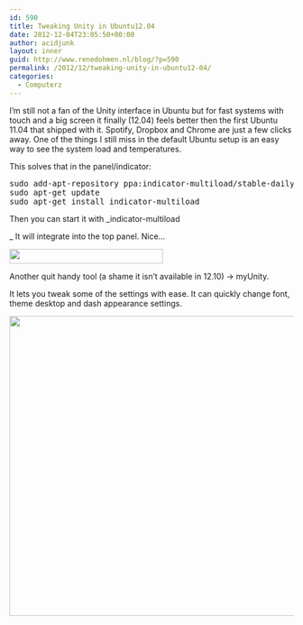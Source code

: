 ```yaml
---
id: 590
title: Tweaking Unity in Ubuntu12.04
date: 2012-12-04T23:05:50+00:00
author: acidjunk
layout: inner
guid: http://www.renedohmen.nl/blog/?p=590
permalink: /2012/12/tweaking-unity-in-ubuntu12-04/
categories:
  - Computerz
---
```

I&#8217;m still not a fan of the Unity interface in Ubuntu but for fast systems with touch and a big screen it finally (12.04) feels better then the first Ubuntu 11.04 that shipped with it. Spotify, Dropbox and Chrome are just a few clicks away. One of the things I still miss in the default Ubuntu setup is an easy way to see the system load and temperatures.

This solves that in the panel/indicator:

<pre>sudo add-apt-repository ppa:indicator-multiload/stable-daily
sudo apt-get update
sudo apt-get install indicator-multiload</pre>

Then you can start it with _indicator-multiload
  
_ It will integrate into the top panel. Nice&#8230;

[<img class="alignnone size-full wp-image-647" title="Screenshot from 2012-12-04 22:46:47" src="http://www.renedohmen.nl/blog/wp-content/uploads/2012/12/Screenshot-from-2012-12-04-224647.png" alt="" width="272" height="26" />](http://www.renedohmen.nl/blog/wp-content/uploads/2012/12/Screenshot-from-2012-12-04-224647.png)

Another quit handy tool (a shame it isn&#8217;t available in 12.10) -> myUnity.
  
It lets you tweak some of the settings with ease. It can quickly change font, theme desktop and dash appearance settings.

[<img class="alignnone size-full wp-image-648" title="Screenshot from 2012-12-04 23:51:53" src="http://www.renedohmen.nl/blog/wp-content/uploads/2012/12/Screenshot-from-2012-12-04-235153.png" alt="" width="633" height="532" srcset="http://www.renedohmen.nl/blog/wp-content/uploads/2012/12/Screenshot-from-2012-12-04-235153-300x252.png 300w, http://www.renedohmen.nl/blog/wp-content/uploads/2012/12/Screenshot-from-2012-12-04-235153.png 633w" sizes="(max-width: 633px) 100vw, 633px" />](http://www.renedohmen.nl/blog/wp-content/uploads/2012/12/Screenshot-from-2012-12-04-235153.png)

&nbsp;

&nbsp;